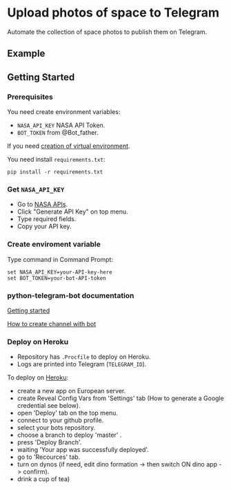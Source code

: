 # Upload photos of space to Telegram
Automate the collection of space photos to publish them on Telegram.

## Example

## Getting Started
### Prerequisites

You need create environment variables:
- `NASA_API_KEY` NASA API Token.
- `BOT_TOKEN` from @Bot_father.

If you need [creation of virtual environment](https://vc.ru/dev/240211-nastroyka-rabochego-okruzheniya-na-windows-dlya-raboty-s-python).

You need install `requirements.txt`:
```    
pip install -r requirements.txt
```

### Get `NASA_API_KEY`
- Go to [NASA APIs](https://api.nasa.gov/).
- Click "Generate API Key" on top menu.
- Type required fields.
- Copy your API key.

### Create enviroment variable
Type command in Command Prompt:
```
set NASA_API_KEY=your-API-key-here
set BOT_TOKEN=your-bot-API-token
```

### python-telegram-bot documentation
[Getting started](https://python-telegram-bot.org/)

[How to create channel with bot](https://smmplanner.com/blog/otlozhennyj-posting-v-telegram/)


### Deploy on Heroku
- Repository has `.Procfile` to deploy on Heroku.
- Logs are printed into Telegram (`TELEGRAM_ID`).

To deploy on [Heroku](https://heroku.com/): 
- create a new app on European server.
- create Reveal Config Vars from 'Settings' tab (How to generate a Google credential see below). 
- open 'Deploy' tab on the top menu.
- connect to your github profile.
- select your bots repository.
- choose a branch to deploy 'master' .
- press 'Deploy Branch'.
- waiting 'Your app was successfully deployed'.
- go to 'Recources' tab.
- turn on dynos (if need, edit dino formation -> then switch ON dino app -> confirm).
- drink a cup of tea)
